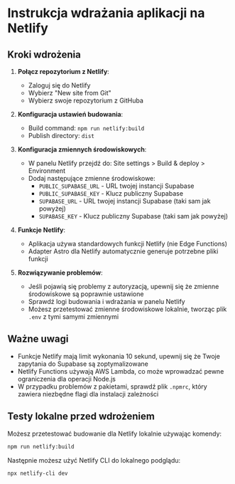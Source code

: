 # Instrukcja wdrażania aplikacji na Netlify

## Kroki wdrożenia

1. **Połącz repozytorium z Netlify**:

   - Zaloguj się do Netlify
   - Wybierz "New site from Git"
   - Wybierz swoje repozytorium z GitHuba

2. **Konfiguracja ustawień budowania**:

   - Build command: `npm run netlify:build`
   - Publish directory: `dist`

3. **Konfiguracja zmiennych środowiskowych**:

   - W panelu Netlify przejdź do: Site settings > Build & deploy > Environment
   - Dodaj następujące zmienne środowiskowe:
     - `PUBLIC_SUPABASE_URL` - URL twojej instancji Supabase
     - `PUBLIC_SUPABASE_KEY` - Klucz publiczny Supabase
     - `SUPABASE_URL` - URL twojej instancji Supabase (taki sam jak powyżej)
     - `SUPABASE_KEY` - Klucz publiczny Supabase (taki sam jak powyżej)

4. **Funkcje Netlify**:

   - Aplikacja używa standardowych funkcji Netlify (nie Edge Functions)
   - Adapter Astro dla Netlify automatycznie generuje potrzebne pliki funkcji

5. **Rozwiązywanie problemów**:
   - Jeśli pojawią się problemy z autoryzacją, upewnij się że zmienne środowiskowe są poprawnie ustawione
   - Sprawdź logi budowania i wdrażania w panelu Netlify
   - Możesz przetestować zmienne środowiskowe lokalnie, tworząc plik `.env` z tymi samymi zmiennymi

## Ważne uwagi

- Funkcje Netlify mają limit wykonania 10 sekund, upewnij się że Twoje zapytania do Supabase są zoptymalizowane
- Netlify Functions używają AWS Lambda, co może wprowadzać pewne ograniczenia dla operacji Node.js
- W przypadku problemów z pakietami, sprawdź plik `.npmrc`, który zawiera niezbędne flagi dla instalacji zależności

## Testy lokalne przed wdrożeniem

Możesz przetestować budowanie dla Netlify lokalnie używając komendy:

```bash
npm run netlify:build
```

Następnie możesz użyć Netlify CLI do lokalnego podglądu:

```bash
npx netlify-cli dev
```
